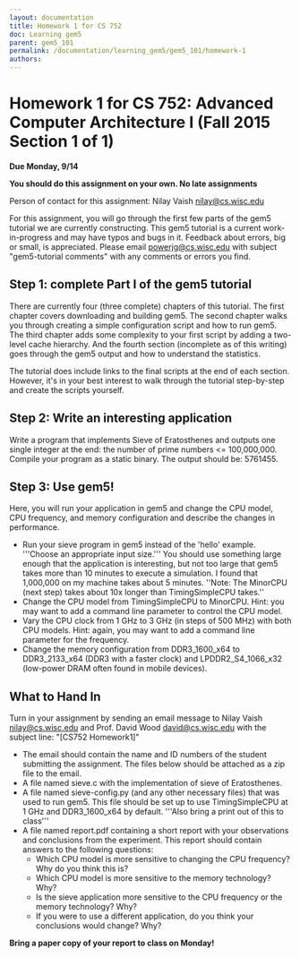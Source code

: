 ```yaml
---
layout: documentation
title: Homework 1 for CS 752
doc: Learning gem5
parent: gem5_101
permalink: /documentation/learning_gem5/gem5_101/homework-1
authors:
---
```


# Homework 1 for CS 752: Advanced Computer Architecture I (Fall 2015 Section 1 of 1)

**Due Monday, 9/14**

**You should do this assignment on your own. No late assignments**

Person of contact for this assignment: Nilay Vaish  <nilay@cs.wisc.edu>

For this assignment, you will go through the first few parts of the gem5 tutorial we are currently constructing. This gem5 tutorial is a current work-in-progress and may have typos and bugs in it. Feedback about errors, big or small, is appreciated. Please email <powerjg@cs.wisc.edu> with subject "gem5-tutorial comments" with any comments or errors you find.

## Step 1: complete Part I of the gem5 tutorial

There are currently four (three complete) chapters of this tutorial. The first chapter covers downloading and building gem5. The second chapter walks you through creating a simple configuration script and how to run gem5. The third chapter adds some complexity to your first script by adding a two-level cache hierarchy. And the fourth section (incomplete as of this writing) goes through the gem5 output and how to understand the statistics.

The tutorial does include links to the final scripts at the end of each section. However, it's in your best interest to walk through the tutorial step-by-step and create the scripts yourself.

## Step 2: Write an interesting application

Write a program that implements Sieve of Eratosthenes and outputs one single integer at the end: the number of prime numbers <= 100,000,000. Compile your program as a static binary.  The output should be: 5761455.

## Step 3: Use gem5!

Here, you will run your application in gem5 and change the CPU model, CPU frequency, and memory configuration and describe the changes in performance.

* Run your sieve program in gem5 instead of the 'hello' example. '''Choose an appropriate input size.''' You should use something large enough that the application is interesting, but not too large that gem5 takes more than 10 minutes to execute a simulation. I found that 1,000,000 on my machine takes about 5 minutes. ''Note: The MinorCPU (next step) takes about 10x longer than TimingSimpleCPU takes.''
* Change the CPU model from TimingSimpleCPU to MinorCPU. Hint: you may want to add a command line parameter to control the CPU model.
* Vary the CPU clock from 1 GHz to 3 GHz (in steps of 500 MHz) with both CPU models. Hint: again, you may want to add a command line parameter for the frequency.
* Change the memory configuration from DDR3_1600_x64 to DDR3_2133_x64 (DDR3 with a faster clock) and LPDDR2_S4_1066_x32 (low-power DRAM often found in mobile devices).

## What to Hand In
Turn in your assignment by sending an email message to Nilay Vaish <nilay@cs.wisc.edu> and Prof. David Wood <david@cs.wisc.edu> with the subject line:
"[CS752 Homework1]"

* The email should contain the name and ID numbers of the student submitting the assignment. The files below should be attached as a zip file to the email.
* A file named sieve.c with the implementation of sieve of Eratosthenes.
* A file named sieve-config.py (and any other necessary files) that was used to run gem5. This file should be set up to use TimingSimpleCPU at 1 GHz and DDR3_1600_x64 by default. '''Also bring a print out of this to class'''
* A file named report.pdf containing a short report with your observations and conclusions from the experiment. This report should contain answers to the following questions:
    * Which CPU model is more sensitive to changing the CPU frequency? Why do you think this is?
    * Which CPU model is more sensitive to the memory technology? Why?
    * Is the sieve application more sensitive to the CPU frequency or the memory technology? Why?
    * If you were to use a different application, do you think your conclusions would change? Why?

**Bring a paper copy of your report to class on Monday!**


